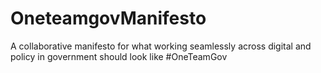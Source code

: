 # OneteamgovManifesto
A collaborative manifesto for what working seamlessly across digital and policy in government should look like #OneTeamGov
